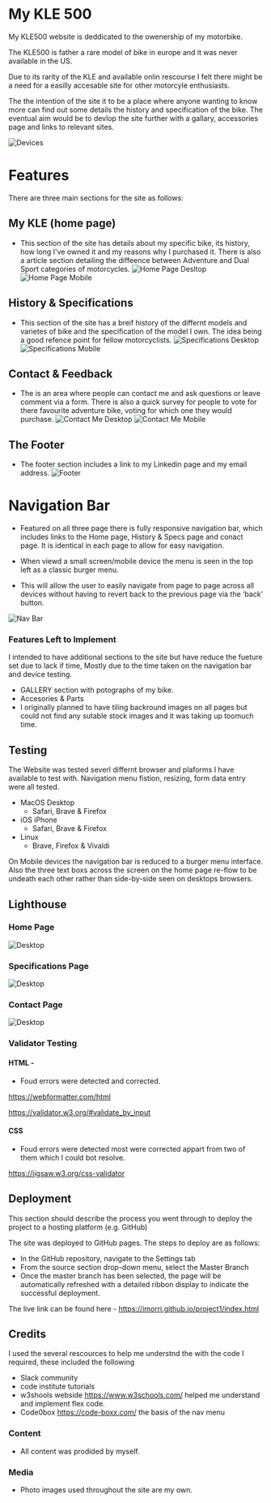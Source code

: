 # My KLE 500

My KLE500 website is deddicated to the owenership of my motorbike.

The KLE500 is father a rare model of bike in europe and it was never available in the US.

Due to its rarity of the KLE and available onlin rescourse I felt there might be a need for a easilly accesable site for other motorcyle enthusiasts.

The the intention of the site it to be a place where anyone wanting to know more can find out some details the history and specification of the bike. The eventual aim would be to devlop the site further with a gallary, accessories page and links to relevant sites.

![Devices](media/devices.png)

# Features 

There are three main sections for the site as follows:


## My KLE (home page)
- This section of the site has details about my specific bike, its history, how long I've owned it and my reasons why I purchased it.
There is also a article section detailing the diffeence between Adventure and Dual Sport categories of motorcycles.
![Home Page Desltop](media/home-dt.png)
![Home Page Mobile](media/home-md.png)

## History & Specifications
- This section of the site has a breif history of the differnt models and varietes of bike and the specification of the model I own.  The idea being a good refence point for fellow motorcyclists.
![Specifications Desktop](media/specs.dt.png)
![Specifications Mobile](media/specs.png)

## Contact & Feedback
- The is an area where people can contact me and ask questions or leave comment via a form.
There is also a quick survey for people to vote for there favourite adventure bike, voting for  which one they would purchase.
![Contact Me Desktop](media/contact-dt.png)
![Contact Me  Mobile](media/contact-mb.png)

## The Footer
  - The footer section includes a link to my Linkedin page and my email address.
![Footer](media/footer.png)

# Navigation Bar
- Featured on all three page there is fully responsive navigation bar,  which includes links to the Home page, History & Specs page and conact page. It is identical in each page to allow for easy navigation.
- When viewd a small screen/mobile device the menu is seen in the top left as a classic burger menu.

- This will allow the user to easily navigate from page to page across all devices without having to revert back to the previous page via the ‘back’ button. 

![Nav Bar](media/nav.png)



### Features Left to Implement
I intended to have additional sections to the site but have reduce the fueture set due to lack if time, Mostly due to the time taken on the navigation bar and device testing.

- GALLERY section with potographs of my bike. 
- Accesories & Parts 
- I originally planned to have tiling backround images on all pages but could not find any sutable stock images and it was taking up toomuch time.

## Testing 

The Website was tested severl differnt browser and plaforms I have available to test with. Navigation menu fistion, resizing, form data entry were all tested.

- MacOS Desktop 
	- Safari, Brave & Firefox
- iOS iPhone 
	- Safari, Brave & Firefox
- Linux 
	- Brave, Firefox & Vivaldi

On Mobile devices the navigation bar is reduced to a burger menu interface.  Also the three text boxs across the screen on the home page re-flow to be undeath each other rather than side-by-side seen on desktops browsers.


## Lighthouse

### Home Page

![Desktop](media/lighthouse-home.png)

### Specifications Page

![Desktop](media/lighthouse-specs.png)

### Contact Page

![Desktop](media/lighthouse-contact.png)


### Validator Testing 

#### HTML - 
- Foud errors were detected and corrected.

https://webformatter.com/html

https://validator.w3.org/#validate_by_input

#### CSS
- Foud errors were detected most were corrected appart from two of them which I could bot resolve.

https://jigsaw.w3.org/css-validator

## Deployment

This section should describe the process you went through to deploy the project to a hosting platform (e.g. GitHub) 

The site was deployed to GitHub pages. The steps to deploy are as follows: 
  - In the GitHub repository, navigate to the Settings tab 
  - From the source section drop-down menu, select the Master Branch
  - Once the master branch has been selected, the page will be automatically refreshed with a detailed ribbon display to indicate the successful deployment. 

The live link can be found here - https://imorri.github.io/project1/index.html

## Credits
I used the several rescources to help me understnd the with the code I required, these included the following 

- Slack community
- code institute tutorials
- w3shools webside https://www.w3schools.com/ helped me understand and implement flex code.
- Code0box https://code-boxx.com/ the basis of the nav menu

### Content 
- All content was prodided by myself.

### Media
- Photo images used throughout the site are my own.
